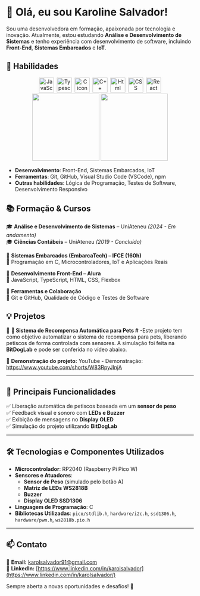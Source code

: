 # 👋 Olá, eu sou Karoline Salvador!

Sou uma desenvolvedora em formação, apaixonada por tecnologia e inovação. Atualmente, estou estudando **Análise e Desenvolvimento de Sistemas** e tenho experiência com desenvolvimento de software, incluindo **Front-End**, **Sistemas Embarcados** e **IoT**.

## 🚀 Habilidades

<div align="center">
  <img src="https://cdn.jsdelivr.net/gh/devicons/devicon@latest/icons/javascript/javascript-original.svg" alt="JavaScript icon" width="40" height="40" style="max-width:100%;margin: 0 2px;"></img>
  <img src="https://cdn.jsdelivr.net/gh/devicons/devicon@latest/icons/typescript/typescript-original.svg" alt="Typescript icon" width="40" height="40" style="max-width:100%;margin: 0 2px;"></img>
  <img src="https://cdn.jsdelivr.net/gh/devicons/devicon@latest/icons/c/c-original.svg" alt="C icon" width="40" height="40" style="max-width:100%;margin: 0 2px;"></img>
  <img src="https://cdn.jsdelivr.net/gh/devicons/devicon@latest/icons/cplusplus/cplusplus-original.svg" alt="C++ icon" width="40" height="40" style="max-width:100%;margin: 0 2px;"></img>
  <img src="https://cdn.jsdelivr.net/gh/devicons/devicon@latest/icons/html5/html5-original.svg" alt="Html icon" width="40" height="40" style="max-width:100%;margin: 0 2px;"></img>
  <img src="https://cdn.jsdelivr.net/gh/devicons/devicon@latest/icons/css3/css3-original.svg" alt="CSS icon" width="40" height="40" style="max-width:100%;margin: 0 2px;"></img>
  <img src="https://cdn.jsdelivr.net/gh/devicons/devicon@latest/icons/react/react-original-wordmark.svg" alt="React icon" width="40" height="40" style="max-width:100%;margin: 0 2px;"></img>
</div>

<!-- <img src="" alt="CSS icon" width="40" height="40" style="max-width:100%;margin: 0 2px;"></img> -->
<div align="center">
  <img height="180em" src="https://github-readme-stats.vercel.app/api?username=karolsalvador&show_icons=true&theme=dark&card_width=400" />
  <img height="180em" src="https://github-readme-stats.vercel.app/api/top-langs/?username=karolsalvador&layout=compact&theme=dark&card_width=400" />
</div>




- **Desenvolvimento**: Front-End, Sistemas Embarcados, IoT
- **Ferramentas**: Git, GitHub, Visual Studio Code (VSCode), npm
- **Outras habilidades**: Lógica de Programação, Testes de Software, Desenvolvimento Responsivo

## 📚 Formação & Cursos

🎓 **Análise e Desenvolvimento de Sistemas** – UniAteneu *(2024 - Em andamento)*  
🎓 **Ciências Contábeis** – UniAteneu *(2019 - Concluído)*

🎯 **Sistemas Embarcados (EmbarcaTech) – IFCE (160h)**  
📌 Programação em C, Microcontroladores, IoT e Aplicações Reais

🎯 **Desenvolvimento Front-End – Alura**  
📌 JavaScript, TypeScript, HTML, CSS, Flexbox

🎯 **Ferramentas e Colaboração**  
📌 Git e GitHub, Qualidade de Código e Testes de Software

## 💡 Projetos

🔹 **🐶 Sistema de Recompensa Automática para Pets #** -Este projeto tem como objetivo automatizar o sistema de recompensa para pets, liberando petiscos de forma controlada com sensores. 
A simulação foi feita na **BitDogLab** e pode ser conferida no vídeo abaixo.  

🔗 **Demonstração do projeto:** YouTube - Demonstração: https://www.youtube.com/shorts/W83RpyJlnjA

---

## 📌 **Principais Funcionalidades**  
✅ Liberação automática de petiscos baseada em um **sensor de peso**  
✅ Feedback visual e sonoro com **LEDs e Buzzer**  
✅ Exibição de mensagens no **Display OLED**  
✅ Simulação do projeto utilizando **BitDogLab**  

---

## 🛠️ **Tecnologias e Componentes Utilizados**  
- **Microcontrolador**: RP2040 (Raspberry Pi Pico W)  
- **Sensores e Atuadores**:  
  - **Sensor de Peso** (simulado pelo botão A)  
  - **Matriz de LEDs WS2818B**  
  - **Buzzer**  
  - **Display OLED SSD1306**  
- **Linguagem de Programação**: C  
- **Bibliotecas Utilizadas**: `pico/stdlib.h`, `hardware/i2c.h`, `ssd1306.h`, `hardware/pwm.h`, `ws2818b.pio.h`  

---

## 📫 Contato

📧 **Email:** karolsalvador91@gmail.com  
🔗 **LinkedIn:** [https://www.linkedin.com/in/karolsalvador](https://www.linkedin.com/in/karolsalvador/)  

Sempre aberta a novas oportunidades e desafios! 🚀



<!--
**KarolSalvador/karolsalvador** is a ✨ _special_ ✨ repository because its `README.md` (this file) appears on your GitHub profile.

Here are some ideas to get you started:

- 🔭 I’m currently working on ...
- 🌱 I’m currently learning ...
- 👯 I’m looking to collaborate on ...
- 🤔 I’m looking for help with ...
- 💬 Ask me about ...
- 📫 How to reach me: ...
- 😄 Pronouns: ...
- ⚡ Fun fact: ...
-->
